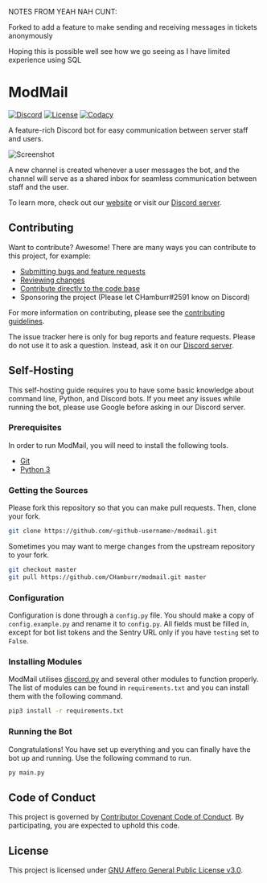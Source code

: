 NOTES FROM YEAH NAH CUNT:

Forked to add a feature to make sending and receiving messages in tickets anonymously

Hoping this is possible well see how we go seeing as I have limited experience using SQL


# ModMail

[![Discord](https://discordapp.com/api/guilds/576016832956334080/embed.png)](https://discord.gg/wjWJwJB)
[![License](https://img.shields.io/github/license/CHamburr/modmail.svg)](https://github.com/CHamburr/modmail/blob/master/LICENSE)
[![Codacy](https://api.codacy.com/project/badge/Grade/aad8b5aee37940a08b15d6de2bc977a8)](https://www.codacy.com?utm_source=github.com&amp;utm_medium=referral&amp;utm_content=CHamburr/modmail&amp;utm_campaign=Badge_Grade)

A feature-rich Discord bot for easy communication between server staff and users.

![Screenshot](https://modmail.netlify.com/images/screenshot.png)

A new channel is created whenever a user messages the bot, and the channel will serve as a shared inbox for seamless communication between staff and the user.

To learn more, check out our [website](https://modmail.netlify.com) or visit our [Discord server](https://discord.gg/wjWJwJB).

## Contributing

Want to contribute? Awesome! There are many ways you can contribute to this project, for example:

- [Submitting bugs and feature requests](https://github.com/CHamburr/modmail/issues)
- [Reviewing changes](https://github.com/CHamburr/modmail/pulls)
- [Contribute directly to the code base](https://github.com/CHamburr/modmail/pulls)
- Sponsoring the project (Please let CHamburr#2591 know on Discord)

For more information on contributing, please see the [contributing guidelines](https://github.com/CHamburr/modmail/blob/master/CONTRIBUTING.md).

The issue tracker here is only for bug reports and feature requests. Please do not use it to ask a question. Instead, ask it on our [Discord server](https://discord.gg/wjWJwJB).

## Self-Hosting

This self-hosting guide requires you to have some basic knowledge about command line, Python, and Discord bots. If you meet any issues while running the bot, please use Google before asking in our Discord server.

### Prerequisites

In order to run ModMail, you will need to install the following tools.

- [Git](https://git-scm.com)
- [Python 3](https://www.python.org/downloads/)

### Getting the Sources

Please fork this repository so that you can make pull requests. Then, clone your fork.

```sh
git clone https://github.com/<github-username>/modmail.git
```

Sometimes you may want to merge changes from the upstream repository to your fork.

```sh
git checkout master
git pull https://github.com/CHamburr/modmail.git master
```

### Configuration

Configuration is done through a `config.py` file. You should make a copy of `config.example.py` and rename it to `config.py`. All fields must be filled in, except for bot list tokens and the Sentry URL only if you have `testing` set to `False`.

### Installing Modules

ModMail utilises [discord.py](https://github.com/Rapptz/discord.py) and several other modules to function properly. The list of modules can be found in `requirements.txt` and you can install them with the following command.

```sh
pip3 install -r requirements.txt
```

### Running the Bot

Congratulations! You have set up everything and you can finally have the bot up and running. Use the following command to run.

```sh
py main.py
```

## Code of Conduct

This project is governed by [Contributor Covenant Code of Conduct](https://github.com/CHamburr/modmail/blob/master/CODE_OF_CONDUCT.md). By participating, you are expected to uphold this code.

## License

This project is licensed under [GNU Affero General Public License v3.0](https://github.com/CHamburr/modmail/blob/master/LICENSE).
